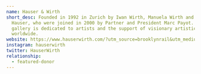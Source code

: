 ```yaml
---
name: Hauser & Wirth
short_desc: Founded in 1992 in Zurich by Iwan Wirth, Manuela Wirth and Ursula
  Hauser, who were joined in 2000 by Partner and President Marc Payot. The
  gallery is dedicated to artists and the support of visionary artistic projects
  worldwide.
website: https://www.hauserwirth.com/?utm_source=brooklynrail&utm_medium=banner&utm_term=mar-2021&utm_content=hauserwirth-logo&utm_campaign=
instagram: hauserwirth
twitter: HauserWirth
relationship:
  - featured-donor
---
```

